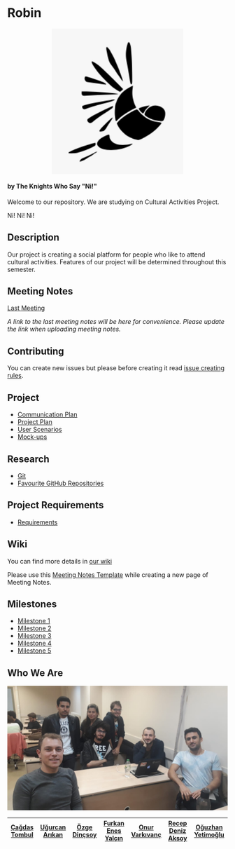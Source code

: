 # Robin 
<img src="https://github.com/bounswe/bounswe2018group3/blob/master/rsrc/Screen%20Shot%202018-10-30%20at%2012.08.59.png" alt="robin" width="300" style="margin:0 auto; display: block;"/>

#### by The Knights Who Say "Ni!"

Welcome to our repository. We are studying on Cultural Activities Project.

Ni! Ni! Ni!

## Description
Our project is creating a social platform for people who like to attend cultural activities. Features of our project will be determined throughout this semester.


## Meeting Notes
[Last Meeting](https://github.com/bounswe/bounswe2018group3/wiki/Meeting-%232.5)

_A link to the last meeting notes will be here for convenience._
_Please update the link when uploading meeting notes._

## Contributing
You can create new issues but please before creating it read [issue creating rules](https://github.com/bounswe/bounswe2018group3/wiki/Creating-Issues).

## Project
* [Communication Plan](https://github.com/bounswe/bounswe2018group3/wiki/Communication-Plan)
* [Project Plan](https://github.com/bounswe/bounswe2018group3/wiki/Project-Plan)
* [User Scenarios](https://github.com/bounswe/bounswe2018group3/wiki/User-Scenarios)
* [Mock-ups](https://github.com/bounswe/bounswe2018group3/wiki/Mock-ups)

## Research
* [Git](https://github.com/bounswe/bounswe2018group3/wiki/Git)
* [Favourite GitHub Repositories](https://github.com/bounswe/bounswe2018group3/wiki/Favourite-GitHub-Repositories)

## Project Requirements
* [Requirements](https://github.com/bounswe/bounswe2018group3/wiki/Project-Requirements)

## Wiki
You can find more details in [our wiki](https://github.com/bounswe/bounswe2018group3/wiki)

Please use this [Meeting Notes Template](https://github.com/bounswe/bounswe2018group3/wiki/Meeting-Notes-Template) while creating a new page of Meeting Notes.


## Milestones
* [Milestone 1](https://github.com/bounswe/bounswe2018group3/wiki/Milestone-1)
* [Milestone 2](https://github.com/bounswe/bounswe2018group3/wiki/Milestone-2)
* [Milestone 3](https://github.com/bounswe/bounswe2018group3/wiki/Milestone-3)
* [Milestone 4](https://github.com/bounswe/bounswe2018group3/wiki/Milestone-4)
* [Milestone 5](https://github.com/bounswe/bounswe2018group3/wiki/Milestone-5)

## Who We Are
![WeirdGroupPhoto](https://github.com/bounswe/bounswe2018group3/blob/master/rsrc/groupphoto.jpeg)

| [Çağdaş Tombul](https://github.com/bounswe/bounswe2018group3/wiki/%C3%87a%C4%9Fda%C5%9F-Tombul) | [Uğurcan Arıkan](https://github.com/bounswe/bounswe2018group3/wiki/U%C4%9Furcan-Ar%C4%B1kan) | [Özge Dinçsoy](https://github.com/bounswe/bounswe2018group3/wiki/Özge-Dinçsoy) | [Furkan Enes Yalçın](https://github.com/bounswe/bounswe2018group3/wiki/Furkan-Enes-Yalçın) | [Onur Varkıvanç](https://github.com/bounswe/bounswe2018group3/wiki/Onur-Varkıvanç) | [Recep Deniz Aksoy](https://github.com/bounswe/bounswe2018group3/wiki/Recep-Deniz-Aksoy) | [Oğuzhan Yetimoğlu](https://github.com/bounswe/bounswe2018group3/wiki/Oğuzhan-Yetimoğlu) |
| ------------ | ------------ | ------------ | ------------ | ------------ | ------------ | ------------ |
